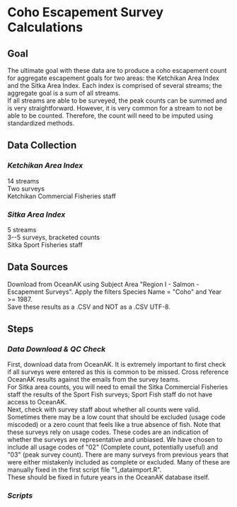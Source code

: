 # Coho Escapement Survey Calculations

## Goal
The ultimate goal with these data are to produce a coho escapement count for aggregate escapement goals for two areas: the Ketchikan Area Index and the Sitka Area Index. Each index is comprised of several streams; the aggregate goal is a sum of all streams.  
If all streams are able to be surveyed, the peak counts can be summed and is very straightforward. However, it is very common for a stream to not be able to be counted. Therefore, the count will need to be imputed using standardized methods.  

## Data Collection

### *Ketchikan Area Index*
14 streams\
Two surveys\
Ketchikan Commercial Fisheries staff  

### *Sitka Area Index*
5 streams\
3--5 surveys, bracketed counts\
Sitka Sport Fisheries staff  

## Data Sources
Download from OceanAK using Subject Area "Region I - Salmon - Escapement Surveys". Apply the filters Species Name = "Coho" and Year >= 1987.  
Save these results as a .CSV and NOT as a .CSV UTF-8.  

## Steps
### *Data Download & QC Check*
First, download data from OceanAK. It is extremely important to first check if all surveys were entered as this is common to be missed. Cross reference OceanAK results against the emails from the survey teams.  
For Sitka area counts, you will need to email the Sitka Commercial Fisheries staff the results of the Sport Fish surveys; Sport Fish staff do not have access to OceanAK.  
Next, check with survey staff about whether all counts were valid. Sometimes there may be a low count that should be excluded (usage code miscoded) or a zero count that feels like a true absence of fish.
Note that these surveys rely on usage codes. These codes are an indication of whether the surveys are representative and unbiased. We have chosen to include all usage codes of "02" (Complete count, potentially useful) and "03" (peak survey count). 
There are many surveys from previous years that were either mistakenly included as complete or excluded. Many of these are manually fixed in the first script file "1_dataimport.R".  
These should be fixed in future years in the OceanAK database itself. 

### *Scripts*
